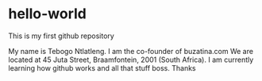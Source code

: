 # hello-world
This is my first github repository

My name is Tebogo Ntlatleng. I am the co-founder of buzatina.com We are located at 45 Juta Street, Braamfontein, 2001 (South Africa). I am currently learning how github works and all that stuff boss. Thanks
